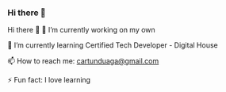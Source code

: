 ### Hi there 👋

Hi there 👋
🔭 I’m currently working on my own

🌱 I’m currently learning Certified Tech Developer - Digital House

📫 How to reach me: cartunduaga@gmail.com

⚡ Fun fact: I love learning 

<!--
**cartunduaga06/cartunduaga06** is a ✨ _special_ ✨ repository because its `README.md` (this file) appears on your GitHub profile.

Here are some ideas to get you started:

- 🔭 I’m currently working on ...
- 🌱 I’m currently learning ...
- 👯 I’m looking to collaborate on ...
- 🤔 I’m looking for help with ...
- 💬 Ask me about ...
- 📫 How to reach me: ...
- 😄 Pronouns: ...
- ⚡ Fun fact: ...
-->
